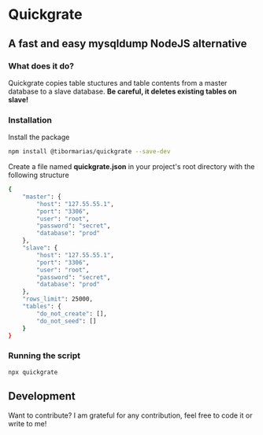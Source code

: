 # Quickgrate
## A fast and easy mysqldump NodeJS alternative 

### What does it do?
Quickgrate copies table stuctures and table contents from a master database to a slave database. **Be careful, it deletes existing tables on slave!**

### Installation

Install the package

```sh
npm install @tibormarias/quickgrate --save-dev
```

Create a file named **quickgrate.json** in your project's root directory with the following structure
```sh
{
    "master": {
        "host": "127.55.55.1",
        "port": "3306",
        "user": "root",
        "password": "secret",
        "database": "prod"
    },
    "slave": {
        "host": "127.55.55.1",
        "port": "3306",
        "user": "root",
        "password": "secret",
        "database": "prod"
    },
    "rows_limit": 25000,
    "tables": {
        "do_not_create": [], 
        "do_not_seed": []
    }
}
```

### Running the script
```
npx quickgrate
```

## Development

Want to contribute? I am grateful for any contribution, feel free to code it or write to me!